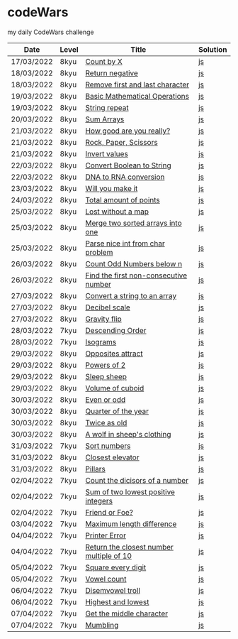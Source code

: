 # codeWars
my daily CodeWars challenge

|**Date**   |**Level**      |**Title**              |**Solution**   |
|-----------|---------------|-----------------------|---------------| 
|17/03/2022 |8kyu           |[Count by X](https://www.codewars.com/kata/5513795bd3fafb56c200049e/train/javascript)|[js](https://github.com/petrbubenik/codeWars/blob/main/javascript/8kyu/count_by_x.js)|
|18/03/2022|8kyu|[Return negative](https://www.codewars.com/kata/55685cd7ad70877c23000102/train/javascript)|[js](https://github.com/petrbubenik/codeWars/blob/main/javascript/8kyu/return_negative.js)|
|18/03/2022|8kyu|[Remove first and last character](https://www.codewars.com/kata/56bc28ad5bdaeb48760009b0/train/javascript)|[js](https://github.com/petrbubenik/codeWars/blob/main/javascript/8kyu/remove_first_and_last_character.js)|
|19/03/2022|8kyu|[Basic Mathematical Operations](https://www.codewars.com/kata/57356c55867b9b7a60000bd7/train/javascript)|[js](https://github.com/petrbubenik/codeWars/blob/main/javascript/8kyu/basic_math_operations.js)
|19/03/2022|8kyu|[String repeat](https://www.codewars.com/kata/57a0e5c372292dd76d000d7e/train/javascript)|[js](https://github.com/petrbubenik/codeWars/blob/main/javascript/8kyu/string_repeat.js)
|20/03/2022|8kyu|[Sum Arrays](https://www.codewars.com/kata/53dc54212259ed3d4f00071c/train/javascript)|[js](https://github.com/petrbubenik/codeWars/blob/main/javascript/8kyu/sum_arrays.js)
|21/03/2022|8kyu|[How good are you really?](https://www.codewars.com/kata/5601409514fc93442500010b/train/javascript)|[js](https://github.com/petrbubenik/codeWars/blob/main/javascript/8kyu/how_good_are_you_really.js)
|21/03/2022|8kyu|[Rock, Paper, Scissors](https://www.codewars.com/kata/5672a98bdbdd995fad00000f/train/javascript)|[js](https://github.com/petrbubenik/codeWars/blob/main/javascript/8kyu/rock_paper_scissors.js)
|21/03/2022|8kyu|[Invert values](https://www.codewars.com/kata/5899dc03bc95b1bf1b0000ad/train/javascript)|[js](https://github.com/petrbubenik/codeWars/blob/main/javascript/8kyu/invert_values.js)
|22/03/2022|8kyu|[Convert Boolean to String](https://www.codewars.com/kata/551b4501ac0447318f0009cd/train/javascript)|[js](https://github.com/petrbubenik/codeWars/blob/main/javascript/8kyu/convert_boolean_to_string.js)
|22/03/2022|8kyu|[DNA to RNA conversion](https://www.codewars.com/kata/5556282156230d0e5e000089/train/javascript)|[js](https://github.com/petrbubenik/codeWars/blob/main/javascript/8kyu/dna_to_rna_conversion.js)
|23/03/2022|8kyu|[Will you make it](https://www.codewars.com/kata/5861d28f124b35723e00005e/train/javascript)|[js](https://github.com/petrbubenik/codeWars/blob/main/javascript/8kyu/will_you_make_it.js)
|24/03/2022|8kyu|[Total amount of points](https://www.codewars.com/kata/5bb904724c47249b10000131/train/javascript)|[js](https://github.com/petrbubenik/codeWars/blob/main/javascript/8kyu/total_amount_of_points.js)
|25/03/2022|8kyu|[Lost without a map](https://www.codewars.com/kata/57f781872e3d8ca2a000007e/train/javascript)|[js](https://github.com/petrbubenik/codeWars/blob/main/javascript/8kyu/lost_without_a_map.js)
|25/03/2022|8kyu|[Merge two sorted arrays into one](https://www.codewars.com/kata/5899642f6e1b25935d000161/train/javascript)|[js](https://github.com/petrbubenik/codeWars/blob/main/javascript/8kyu/merge_two_sorted_arrays_into_one.js)
|25/03/2022|8kyu|[Parse nice int from char problem](https://www.codewars.com/kata/557cd6882bfa3c8a9f0000c1/train/javascript)|[js](https://github.com/petrbubenik/codeWars/blob/main/javascript/8kyu/parse_nice_int_from_char_problem.js)
|26/03/2022|8kyu|[Count Odd Numbers below n](https://www.codewars.com/kata/59342039eb450e39970000a6/train/javascript)|[js](https://github.com/petrbubenik/codeWars/blob/main/javascript/8kyu/count_odd_numbers_below_n.js)
|26/03/2022|8kyu|[Find the first non-consecutive number](https://www.codewars.com/kata/58f8a3a27a5c28d92e000144/train/javascript)|[js](https://github.com/petrbubenik/codeWars/blob/main/javascript/8kyu/find_first_non_consecutive_number.js)
|27/03/2022|8kyu|[Convert a string to an array](https://www.codewars.com/kata/57e76bc428d6fbc2d500036d/train/javascript)|[js](https://github.com/petrbubenik/codeWars/blob/main/javascript/8kyu/convert_string_to_array.js)
|27/03/2022|8kyu|[Decibel scale](https://www.codewars.com/kata/5612a42e746aa62de100001a/train/javascript)|[js](https://github.com/petrbubenik/codeWars/blob/main/javascript/8kyu/decibel_scale.js)
|27/03/2022|8kyu|[Gravity flip](https://www.codewars.com/kata/5f70c883e10f9e0001c89673/train/javascript)|[js](https://github.com/petrbubenik/codeWars/blob/main/javascript/8kyu/gravity_flip.js)
|28/03/2022|7kyu|[Descending Order](https://www.codewars.com/kata/5467e4d82edf8bbf40000155/train/javascript)|[js](https://github.com/petrbubenik/codeWars/blob/main/javascript/7kyu/descending_order.js)
|28/03/2022|7kyu|[Isograms](https://www.codewars.com/kata/54ba84be607a92aa900000f1/train/javascript)|[js](https://github.com/petrbubenik/codeWars/blob/main/javascript/7kyu/isograms.js)
|29/03/2022|8kyu|[Opposites attract](https://www.codewars.com/kata/555086d53eac039a2a000083/train/javascript)|[js](https://github.com/petrbubenik/codeWars/blob/main/javascript/8kyu/oposites_attract.js)
|29/03/2022|8kyu|[Powers of 2](https://www.codewars.com/kata/57a083a57cb1f31db7000028/train/javascript)|[js](https://github.com/petrbubenik/codeWars/blob/main/javascript/8kyu/powers_of_two.js)
|29/03/2022|8kyu|[Sleep sheep](https://www.codewars.com/kata/5b077ebdaf15be5c7f000077/train/javascript)|[js](https://github.com/petrbubenik/codeWars/blob/main/javascript/8kyu/sleep_sheep.js)
|29/03/2022|8kyu|[Volume of cuboid](https://www.codewars.com/kata/58261acb22be6e2ed800003a/train/javascript)|[js](https://github.com/petrbubenik/codeWars/blob/main/javascript/8kyu/volume_of_cuboid.js)
|30/03/2022|8kyu|[Even or odd](https://www.codewars.com/kata/53da3dbb4a5168369a0000fe/train/javascript)|[js](https://github.com/petrbubenik/codeWars/blob/main/javascript/8kyu/even_or_odd.js)
|30/03/2022|8kyu|[Quarter of the year](https://www.codewars.com/kata/5ce9c1000bab0b001134f5af/train/javascript)|[js](https://github.com/petrbubenik/codeWars/blob/main/javascript/8kyu/quarter_of_the_year.js)
|30/03/2022|8kyu|[Twice as old](https://www.codewars.com/kata/5b853229cfde412a470000d0/train/javascript)|[js](https://github.com/petrbubenik/codeWars/blob/main/javascript/8kyu/twice_as_old.js)
|30/03/2022|8kyu|[A wolf in sheep's clothing](https://www.codewars.com/kata/5c8bfa44b9d1192e1ebd3d15/train/javascript)|[js](https://github.com/petrbubenik/codeWars/blob/main/javascript/8kyu/wolf_sheep.js)
|31/03/2022|7kyu|[Sort numbers](https://www.codewars.com/kata/5174a4c0f2769dd8b1000003/train/javascript)|[js](https://github.com/petrbubenik/codeWars/blob/main/javascript/7kyu/sort_numbers.js)
|31/03/2022|8kyu|[Closest elevator](https://www.codewars.com/kata/5c374b346a5d0f77af500a5a/train/javascript)|[js](https://github.com/petrbubenik/codeWars/blob/main/javascript/8kyu/closest_elevator.js)
|31/03/2022|8kyu|[Pillars](https://www.codewars.com/kata/5bb0c58f484fcd170700063d/train/javascript)|[js](https://github.com/petrbubenik/codeWars/blob/main/javascript/8kyu/pillars.js)
|02/04/2022|7kyu|[Count the dicisors of a number](https://www.codewars.com/kata/542c0f198e077084c0000c2e/train/javascript)|[js](https://github.com/petrbubenik/codeWars/blob/main/javascript/7kyu/count_the_divisors_of_number.js)
|02/04/2022|7kyu|[Sum of two lowest positive integers](https://www.codewars.com/kata/558fc85d8fd1938afb000014/train/javascript)|[js](https://github.com/petrbubenik/codeWars/blob/main/javascript/7kyu/sum_of_two_lowest_positive_integers.js)
|02/04/2022|7kyu|[Friend or Foe?](https://www.codewars.com/kata/55b42574ff091733d900002f/train/javascript)|[js](https://github.com/petrbubenik/codeWars/blob/main/javascript/7kyu/friend_or_foe.js)
|03/04/2022|7kyu|[Maximum length difference](https://www.codewars.com/kata/5663f5305102699bad000056/train/javascript)|[js](https://github.com/petrbubenik/codeWars/blob/main/javascript/7kyu/max_length_difference.js)
|04/04/2022|7kyu|[Printer Error](https://www.codewars.com/kata/56541980fa08ab47a0000040/train/javascript)|[js](https://github.com/petrbubenik/codeWars/blob/main/javascript/7kyu/printer_error.js)
|04/04/2022|7kyu|[Return the closest number multiple of 10](https://www.codewars.com/kata/58249d08b81f70a2fc0001a4/train/javascript)|[js](https://github.com/petrbubenik/codeWars/blob/main/javascript/7kyu/return_closest_multiple_10.js)
|05/04/2022|7kyu|[Square every digit](https://www.codewars.com/kata/546e2562b03326a88e000020/train/javascript)|[js](https://github.com/petrbubenik/codeWars/blob/main/javascript/7kyu/square_every_digit.js)
|05/04/2022|7kyu|[Vowel count](https://www.codewars.com/kata/54ff3102c1bad923760001f3/train/javascript)|[js](https://github.com/petrbubenik/codeWars/blob/main/javascript/7kyu/vowel_count.js)
|06/04/2022|7kyu|[Disemvowel troll](https://www.codewars.com/kata/52fba66badcd10859f00097e/train/javascript)|[js](https://github.com/petrbubenik/codeWars/blob/main/javascript/7kyu/disemvowel_troll.js)
|06/04/2022|7kyu|[Highest and lowest](https://www.codewars.com/kata/554b4ac871d6813a03000035/train/javascript)|[js](https://github.com/petrbubenik/codeWars/blob/main/javascript/7kyu/highest_and_lowest.js)
|07/04/2022|7kyu|[Get the middle character](https://www.codewars.com/kata/56747fd5cb988479af000028/train/javascript)|[js](https://github.com/petrbubenik/codeWars/blob/main/javascript/7kyu/get_the_middle_character.js)
|07/04/2022|7kyu|[Mumbling](https://www.codewars.com/kata/5667e8f4e3f572a8f2000039/train/javascript)|[js](https://github.com/petrbubenik/codeWars/blob/main/javascript/7kyu/mumbling.js)
